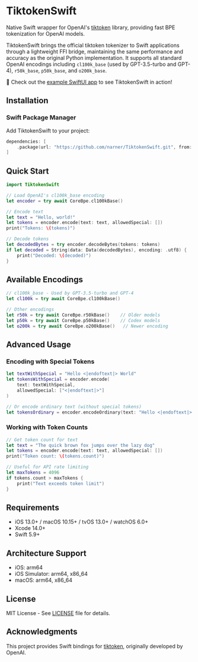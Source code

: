 # TiktokenSwift

Native Swift wrapper for OpenAI's [tiktoken](https://github.com/openai/tiktoken) library, providing fast BPE tokenization for OpenAI models.

TiktokenSwift brings the official tiktoken tokenizer to Swift applications through a lightweight FFI bridge, maintaining the same performance and accuracy as the original Python implementation. It supports all standard OpenAI encodings including `cl100k_base` (used by GPT-3.5-turbo and GPT-4), `r50k_base`, `p50k_base`, and `o200k_base`.

📱 Check out the [example SwiftUI app](Example/TiktokenSwiftExample) to see TiktokenSwift in action!

## Installation

### Swift Package Manager

Add TiktokenSwift to your project:

```swift
dependencies: [
    .package(url: "https://github.com/narner/TiktokenSwift.git", from: "0.1.0")
]
```

## Quick Start

```swift
import TiktokenSwift

// Load OpenAI's cl100k_base encoding
let encoder = try await CoreBpe.cl100kBase()

// Encode text
let text = "Hello, world!"
let tokens = encoder.encode(text: text, allowedSpecial: [])
print("Tokens: \(tokens)")

// Decode tokens
let decodedBytes = try encoder.decodeBytes(tokens: tokens)
if let decoded = String(data: Data(decodedBytes), encoding: .utf8) {
    print("Decoded: \(decoded)")
}
```

## Available Encodings

```swift
// cl100k_base - Used by GPT-3.5-turbo and GPT-4
let cl100k = try await CoreBpe.cl100kBase()

// Other encodings
let r50k = try await CoreBpe.r50kBase()    // Older models
let p50k = try await CoreBpe.p50kBase()    // Codex models
let o200k = try await CoreBpe.o200kBase()   // Newer encoding
```

## Advanced Usage

### Encoding with Special Tokens

```swift
let textWithSpecial = "Hello <|endoftext|> World"
let tokensWithSpecial = encoder.encode(
    text: textWithSpecial, 
    allowedSpecial: ["<|endoftext|>"]
)

// Or encode ordinary text (without special tokens)
let tokensOrdinary = encoder.encodeOrdinary(text: "Hello <|endoftext|> World")
```

### Working with Token Counts

```swift
// Get token count for text
let text = "The quick brown fox jumps over the lazy dog"
let tokens = encoder.encode(text: text, allowedSpecial: [])
print("Token count: \(tokens.count)")

// Useful for API rate limiting
let maxTokens = 4096
if tokens.count > maxTokens {
    print("Text exceeds token limit")
}
```

## Requirements

- iOS 13.0+ / macOS 10.15+ / tvOS 13.0+ / watchOS 6.0+
- Xcode 14.0+
- Swift 5.9+

## Architecture Support

- iOS: arm64
- iOS Simulator: arm64, x86_64
- macOS: arm64, x86_64

## License

MIT License - See [LICENSE](LICENSE) file for details.

## Acknowledgments

This project provides Swift bindings for [tiktoken](https://github.com/openai/tiktoken), originally developed by OpenAI.